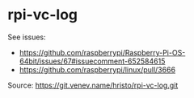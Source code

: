 # rpi-vc-log

See issues:

 - https://github.com/raspberrypi/Raspberry-Pi-OS-64bit/issues/67#issuecomment-652584615
 - https://github.com/raspberrypi/linux/pull/3666

Source: https://git.venev.name/hristo/rpi-vc-log.git
